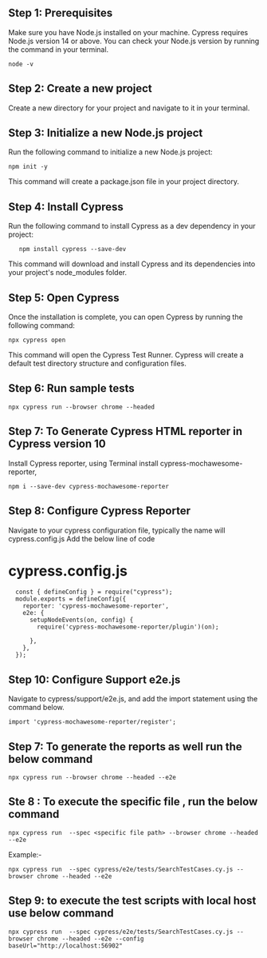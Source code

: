 ## Step 1: Prerequisites
Make sure you have Node.js installed on your machine. Cypress requires Node.js version 14 or above. You can check your Node.js version by running the command in your terminal.
```
node -v
```
## Step 2: Create a new project
Create a new directory for your project and navigate to it in your terminal.

## Step 3: Initialize a new Node.js project
Run the following command to initialize a new Node.js project:
```
npm init -y
```
This command will create a package.json file in your project directory.
## Step 4: Install Cypress
Run the following command to install Cypress as a dev dependency in your project:
```
   npm install cypress --save-dev
```
This command will download and install Cypress and its dependencies into your project's node_modules folder.
## Step 5: Open Cypress
Once the installation is complete, you can open Cypress by running the following command:
```
npx cypress open
```
This command will open the Cypress Test Runner. Cypress will create a default test directory structure and configuration files.

## Step 6: Run sample tests
```
npx cypress run --browser chrome --headed
```

## Step 7: To Generate Cypress HTML reporter in Cypress version 10

Install  Cypress reporter, using Terminal install cypress-mochawesome-reporter,
```
npm i --save-dev cypress-mochawesome-reporter
```

## Step 8:  Configure Cypress Reporter
Navigate to your cypress configuration file, typically the name will cypress.config.js
Add the below line of code

  # cypress.config.js
  ```
    const { defineConfig } = require("cypress");
    module.exports = defineConfig({
      reporter: 'cypress-mochawesome-reporter',
      e2e: {
        setupNodeEvents(on, config) {
          require('cypress-mochawesome-reporter/plugin')(on);

        },
      },
    });

  ```

## Step 10: Configure Support e2e.js
Navigate to cypress/support/e2e.js, and add the import statement using the command below.
```
import 'cypress-mochawesome-reporter/register';
```

## Step 7: To generate the reports as well run the below command
```
npx cypress run --browser chrome --headed --e2e
```

## Ste 8 : To execute the specific file , run the below command
```
npx cypress run  --spec <specific file path> --browser chrome --headed --e2e
```
Example:-
```
npx cypress run  --spec cypress/e2e/tests/SearchTestCases.cy.js --browser chrome --headed --e2e
```
## Step 9: to execute the test scripts with local host use below command
```
npx cypress run  --spec cypress/e2e/tests/SearchTestCases.cy.js --browser chrome --headed --e2e --config baseUrl="http://localhost:56902"
```